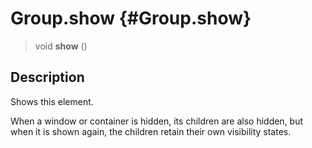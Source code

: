 Group.show {#Group.show}
==========

> void **show** ()

Description
-----------

Shows this element.

When a window or container is hidden, its children are also hidden, but
when it is shown again, the children retain their own visibility states.
